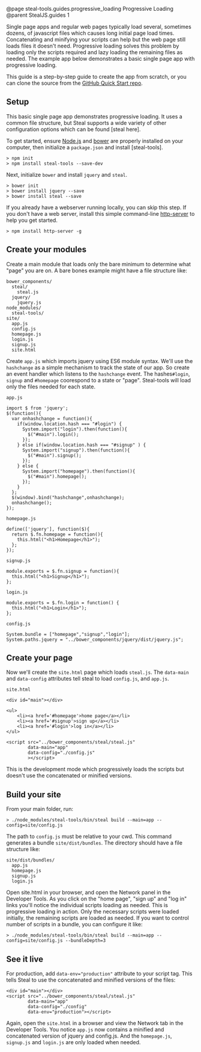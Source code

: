 @page steal-tools.guides.progressive_loading Progressive Loading
@parent StealJS.guides 1

Single page apps and regular web pages typically load several, sometimes dozens, of javascript files which causes long initial page load times.
Concatenating and minifying your scripts can help but the web page still loads files it doesn't need. Progressive loading solves this problem by loading only the scripts required and lazy loading the remaining files as needed. The example app below demonstrates a basic single page app with progressive loading.

This guide is a step-by-step guide to create the app from scratch, or you can clone the source from the [GitHub Quick Start repo](https://github.com/stealjs/progressive-loading).

## Setup

This basic single page app demonstrates progressive loading. It uses a common file structure, but Steal supports a wide variety of other configuration options which can be found [steal here].

To get started, ensure [Node.js](http://nodejs.org/) and [bower](http://bower.io/) are properly installed on your computer, then initialize a `package.json` and install [steal-tools].

	> npm init
	> npm install steal-tools --save-dev

Next, initialize `bower` and install `jquery` and `steal`.

	> bower init
	> bower install jquery --save
	> bower install steal --save


If you already have a webserver running locally, you can skip this step. If you don't have a web server, install this simple command-line [http-server](https://www.npmjs.com/package/http-server) to help you get started.

	> npm install http-server -g

## Create your modules

Create a main module that loads only the bare minimum to determine what "page" you are on. A bare bones example might have a file structure like:

    bower_components/
      steal/
        steal.js
      jquery/
        jquery.js
    node_modules/
      steal-tools/
    site/
      app.js
      config.js
      homepage.js
      login.js
      signup.js
      site.html


Create `app.js` which imports jquery using ES6 module syntax. We'll use the `hashchange` as a simple mechanism to
track the state of our app. So create an event handler which listens to the `hashchange` event. The hashes`#login`, `signup` and `#homepage` coorespond to a state or "page". Steal-tools will load only the files needed for each state.

`app.js`

	import $ from 'jquery';
	$(function(){
	  var onhashchange = function(){
		if(window.location.hash === "#login") {
		  System.import("login").then(function(){
			$("#main").login();
		  });
		} else if(window.location.hash === "#signup" ) {
		  System.import("signup").then(function(){
			$("#main").signup();
		  });
		} else {
		  System.import("homepage").then(function(){
			$("#main").homepage();
		  });
		}
	  };
	  $(window).bind("hashchange",onhashchange);
	  onhashchange();
	});

`homepage.js`

	define(['jquery'], function($){
	  return $.fn.homepage = function(){
		this.html("<h1>Homepage</h1>");
	  };
	});
    
`signup.js`

	module.exports = $.fn.signup = function(){
	  this.html("<h1>Signup</h1>");
	};

`login.js`

	module.exports = $.fn.login = function() {
	  this.html("<h1>Login</h1>");
	};

`config.js`

	System.bundle = ["homepage","signup","login"];
	System.paths.jquery = "../bower_components/jquery/dist/jquery.js";

## Create your page

Now we'll create the `site.html` page which loads `steal.js`. The `data-main` and `data-config` attributes tell steal to load `config.js`, and `app.js`.

`site.html`
    
	<div id="main"></div>

	<ul>
		<li><a href='#homepage'>home page</a></li>
		<li><a href='#signup'>sign up</a></li>
		<li><a href='#login'>log in</a></li>
	</ul>

	<script src="../bower_components/steal/steal.js"
			data-main="app"
			data-config="./config.js"
			></script>

This is the development mode which progressively loads the scripts but doesn't use the concatenated or minified versions.

## Build your site

From your main folder, run:

    > ./node_modules/steal-tools/bin/steal build --main=app --config=site/config.js

The path to `config.js` must be relative to your cwd. This command generates a bundle `site/dist/bundles`.
The directory should have a file structure like:

    site/dist/bundles/
      app.js
      homepage.js
      signup.js
      login.js

Open site.html in your browser, and open the Network panel in the Developer Tools. As you click on the "home page", "sign up" and "log in" links you'll notice the individual scripts loading as needed. This is progressive loading in action. Only the necessary scripts were loaded initially, the remaining scripts are loaded as needed. If you want to control number of scripts in a bundle, you can configure it like:

    > ./node_modules/steal-tools/bin/steal build --main=app --config=site/config.js --bundleDepth=3

## See it live

For production, add `data-env="production"` attribute to your script tag. This tells Steal to use the concatenated and minified versions of the files:

    <div id="main"></div>
    <script src="../bower_components/steal/steal.js"
            data-main="app"
            data-config="./config"
            data-env="production"></script>

Again, open the `site.html` in a browser and view the Network tab in the Developer Tools. You notice `app.js` now contains a minified and concatenated version of jquery and config.js. And the `homepage.js`, `signup.js` and `login.js` are only loaded when needed.